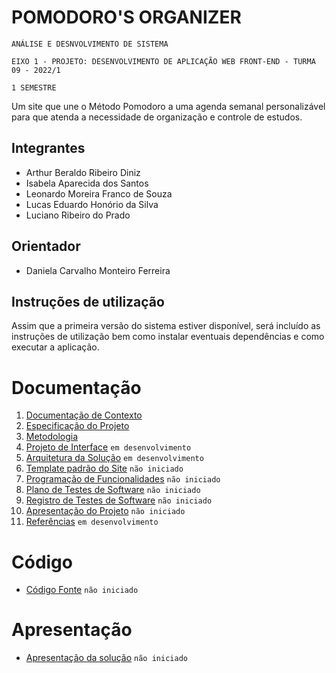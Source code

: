 # POMODORO'S ORGANIZER

`ANÁLISE E DESNVOLVIMENTO DE SISTEMA`

`EIXO 1 - PROJETO: DESENVOLVIMENTO DE APLICAÇÃO WEB FRONT-END - TURMA 09 - 2022/1`

`1 SEMESTRE`

Um site que une o Método Pomodoro a uma agenda semanal personalizável para que atenda a necessidade de organização e controle de estudos.

## Integrantes

* Arthur Beraldo Ribeiro Diniz 
* Isabela Aparecida dos Santos 
* Leonardo Moreira Franco de Souza
* Lucas Eduardo Honório da Silva 
* Luciano Ribeiro do Prado 

## Orientador

* Daniela Carvalho Monteiro Ferreira 

## Instruções de utilização

Assim que a primeira versão do sistema estiver disponível, será incluído as instruções de utilização bem como instalar eventuais dependências e como executar a aplicação.

# Documentação

1. [Documentação de Contexto](docs/01-Documentação%20de%20Contexto.md)
2. [Especificação do Projeto](docs/02-Especificação%20do%20Projeto.md)
3. [Metodologia](docs/03-Metodologia.md)
4. [Projeto de Interface](docs/04-Projeto%20de%20Interface.md) `em desenvolvimento`
5. [Arquitetura da Solução](docs/05-Arquitetura%20da%20Solução.md) `em desenvolvimento`
6. [Template padrão do Site](docs/06-Template%20padrão%20do%20Site.md) `não iniciado`
7. [Programação de Funcionalidades](docs/07-Programação%20de%20Funcionalidades.md) `não iniciado`
8. [Plano de Testes de Software](docs/08-Plano%20de%20Testes%20de%20Software.md) `não iniciado`
9. [Registro de Testes de Software](docs/09-Registro%20de%20Testes%20de%20Software.md) `não iniciado`
10. [Apresentação do Projeto](docs/10-Apresentação%20do%20Projeto.md) `não iniciado`
11. [Referências](docs/11-Referências.md) `em desenvolvimento`



<!---
<ol>
<li><a href="docs/01-Documentação de Contexto.md"> Documentação de Contexto</a></li>
<li><a href="docs/02-Especificação do Projeto.md"> Especificação do Projeto</a></li>
<li><a href="docs/03-Metodologia.md"> Metodologia</a></li>
<li><a href="docs/04-Projeto de Interface.md"> Projeto de Interface</a></li>
<li><a href="docs/05-Arquitetura da Solução.md"> Arquitetura da Solução</a></li>  
<li><a href="docs/06-Template padrão do Site.md"> Template padrão do Site</a></li>
<li><a href="docs/07-Programação de Funcionalidades.md"> Programação de Funcionalidades</a></li>
<li><a href="docs/08-Plano de Testes de Software.md"> Plano de Testes de Software</a></li>
<li><a href="docs/09-Registro de Testes de Software.md"> Registro de Testes de Software</a></li>
<li><a href="docs/10-Apresentação do Projeto.md"> Apresentação do Projeto</a></li>
<li><a href="docs/11-Referências.md"> Referências</a></li> 
</ol>
--->

# Código

* [Código Fonte](src/README.md) `não iniciado`


# Apresentação

* [Apresentação da solução](presentation/README.md) `não iniciado`
